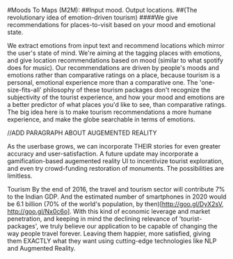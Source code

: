 #Moods To Maps (M2M): 
##Input mood. Output locations. 
##(The revolutionary idea of emotion-driven tourism) 
####We give recommendations for places-to-visit based on your mood and emotional state. 

We extract emotions from input text and recommend locations which mirror the user's state of mind. We're aiming at the tagging places with emotions, and give location recommendations based on mood (similar to what spotify does for music). Our recommendations are driven by people's moods and emotions rather than comparative ratings on a place, because tourism is a personal, emotional experience more than a comparative one. The 'one-size-fits-all' philosophy of these tourism packages don't recognize the subjectivity of the tourist experience, and how your mood and emotions are a better predictor of what places you'd like to see, than comparative ratings. The big idea here is to make tourism recommendations a more humane experience, and make the globe searchable in terms of emotions. 

//ADD PARAGRAPH ABOUT AUGEMENTED REALITY

As the userbase grows, we can incorporate THEIR stories for even greater accuracy and user-satisfaction. A future update may incorporate a gamification-based augemented reality UI to incentivize tourist exploration, and even try crowd-funding restoration of monuments. The possibilities are limitless.
 
Tourism By the end of 2016, the travel and tourism sector will contribute 7% to the Indian GDP. And the estimated number of smartphones in 2020 would be 6.1 billion (70% of the world's population, by then)[http://goo.gl/DyX2sV, http://goo.gl/Nx0c6o]. With this kind of economic leverage and market penetration, and keeping in mind the declining relevance of 'tourist-packages', we truly believe our application to be capable of changing the way people travel forever. Leaving them happier, more satisfied, giving them EXACTLY what they want using cutting-edge technologies like NLP and Augmented Reality.

